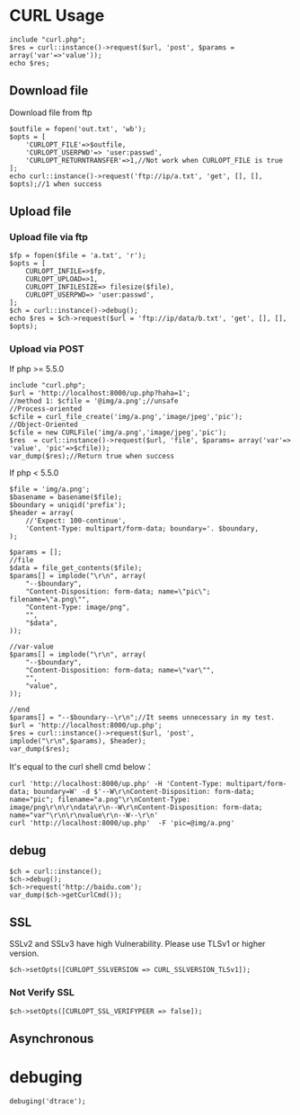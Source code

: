 # CURL Usage

	include "curl.php";
	$res = curl::instance()->request($url, 'post', $params = array('var'=>'value'));
	echo $res;

## Download file
Download file from ftp

	$outfile = fopen('out.txt', 'wb');
	$opts = [
		'CURLOPT_FILE'=>$outfile,
		'CURLOPT_USERPWD'=> 'user:passwd',
		'CURLOPT_RETURNTRANSFER'=>1,//Not work when CURLOPT_FILE is true
	];
	echo curl::instance()->request('ftp://ip/a.txt', 'get', [], [], $opts);//1 when success



## Upload file

### Upload file via ftp

	$fp = fopen($file = 'a.txt', 'r');
	$opts = [
		CURLOPT_INFILE=>$fp,
		CURLOPT_UPLOAD=>1,
		CURLOPT_INFILESIZE=> filesize($file),
		CURLOPT_USERPWD=> 'user:passwd',
	];
	$ch = curl::instance()->debug();
	echo $res = $ch->request($url = 'ftp://ip/data/b.txt', 'get', [], [], $opts);

### Upload via POST

If php >= 5.5.0

	include "curl.php";
	$url = 'http://localhost:8000/up.php?haha=1';
	//method 1: $cfile = '@img/a.png';//unsafe
	//Process-oriented
	$cfile = curl_file_create('img/a.png','image/jpeg','pic');
	//Object-Oriented
	$cfile = new CURLFile('img/a.png','image/jpeg','pic');
	$res  = curl::instance()->request($url, 'file', $params= array('var'=> 'value', 'pic'=>$cfile));
	var_dump($res);//Return true when success

If php < 5.5.0

	$file = 'img/a.png';
	$basename = basename($file);
	$boundary = uniqid('prefix');
	$header = array(
		//'Expect: 100-continue',
		'Content-Type: multipart/form-data; boundary='. $boundary,
	);

	$params = [];
	//file
	$data = file_get_contents($file);
	$params[] = implode("\r\n", array(
		"--$boundary",
		"Content-Disposition: form-data; name=\"pic\"; filename=\"a.png\"",
		"Content-Type: image/png",
		"",
		"$data",
	));

	//var-value
	$params[] = implode("\r\n", array(
		"--$boundary",
		"Content-Disposition: form-data; name=\"var\"",
		"",
		"value",
	));

	//end
	$params[] = "--$boundary--\r\n";//It seems unnecessary in my test.
	$url = 'http://localhost:8000/up.php';
	$res = curl::instance()->request($url, 'post', implode("\r\n",$params), $header);
	var_dump($res);

It's equal to the curl shell cmd below：

	curl 'http://localhost:8000/up.php' -H 'Content-Type: multipart/form-data; boundary=W' -d $'--W\r\nContent-Disposition: form-data; name="pic"; filename="a.png"\r\nContent-Type: image/png\r\n\r\ndata\r\n--W\r\nContent-Disposition: form-data; name="var"\r\n\r\nvalue\r\n--W--\r\n'
	curl 'http://localhost:8000/up.php'  -F 'pic=@img/a.png'

## debug

	$ch = curl::instance();
	$ch->debug();
	$ch->request('http://baidu.com');
	var_dump($ch->getCurlCmd());

## SSL
SSLv2 and SSLv3 have high Vulnerability. Please use TLSv1 or higher version.

	$ch->setOpts([CURLOPT_SSLVERSION => CURL_SSLVERSION_TLSv1]);

### Not Verify SSL

	$ch->setOpts([CURLOPT_SSL_VERIFYPEER => false]);

## Asynchronous


# debuging

	debuging('dtrace');
